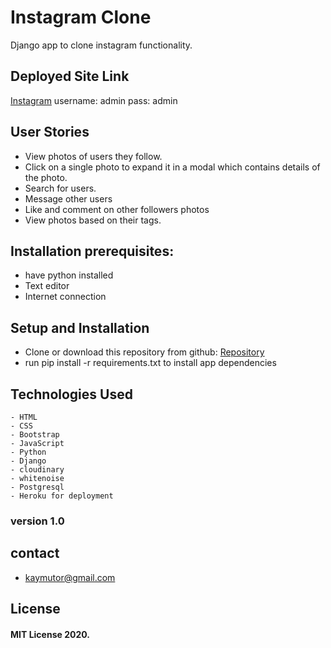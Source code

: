 # Instagram Clone
Django app to clone instagram functionality.

## Deployed Site Link
[Instagram](https://m-instagrum.herokuapp.com/)
username: admin
pass: admin

## User Stories
- View photos of users they follow.
- Click on a single photo to expand it in a modal which contains details of the photo.
- Search for users.
- Message other users
- Like and comment on other followers photos
- View photos based on their tags.

## Installation prerequisites:
- have python installed 
- Text editor
- Internet connection

## Setup and Installation
- Clone or download this repository from github: [Repository](https://github.com/kelvin-daniel/instagram)
- run pip install -r requirements.txt to install app dependencies

## Technologies Used
    - HTML
    - CSS 
    - Bootstrap
    - JavaScript
    - Python 
    - Django 
    - cloudinary
    - whitenoise
    - Postgresql
    - Heroku for deployment


### version 1.0

## contact
- kaymutor@gmail.com

## License
#### MIT License 2020. 